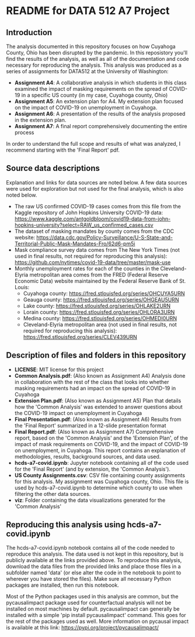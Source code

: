 # README for DATA 512 A7 Project

## Introduction
The analysis documented in this repository focuses on how Cuyahoga County, Ohio has been disrupted by the pandemic. In this reposistory you'll find the results of the analysis, as well as all of the documentation and code necessary for reproducing the analysis. This analysis was produced as a series of assignments for DATA512 at the University of Washington:

* __Assignment A4__: A collaborative analysis in which students in this class examined the impact of masking requirements on the spread of COVID-19 in a specific US county (in my case, Cuyahoga county, Ohio)
* __Assignment A5__: An extension plan for A4. My extension plan focused on the impact of COVID-19 on unemployment in Cuyahoga.
* __Assignment A6__: A presentation of the results of the analysis proposed in the extension plan.
* __Assignment A7__: A final report comprehensively documenting the entire process

In order to understand the full scope and results of what was analyzed, I recommend starting with the 'Final Report' pdf.

## Source data descriptions
Explanation and links for data sources are noted below. A few data sources were used for exploration but not used for the final analysis, which is also noted below.

* The raw US confirmed COVID-19 cases comes from this file from the Kaggle repository of John Hopkins University COVID-19 data: https://www.kaggle.com/antgoldbloom/covid19-data-from-john-hopkins-university?select=RAW_us_confirmed_cases.csv
* The dataset of masking mandates by county comes from the CDC website: https://data.cdc.gov/Policy-Surveillance/U-S-State-and-Territorial-Public-Mask-Mandates-Fro/62d6-pm5i
* Mask compliance survey data comes from The New York Times (not used in final results, not required for reproducing this analysis): https://github.com/nytimes/covid-19-data/tree/master/mask-use
* Monthly unemployment rates for each of the counties in the Cleveland-Elyria metropolitan area comes from the FRED (Federal Reserve Economic Data) website maintained by the Federal Reserve Bank of St. Louis:
	* Cuyahoga county: https://fred.stlouisfed.org/series/OHCUYA5URN
	* Geauga county: https://fred.stlouisfed.org/series/OHGEAU5URN
	* Lake county: https://fred.stlouisfed.org/series/OHLAKE2URN
	* Lorain county: https://fred.stlouisfed.org/series/OHLORA3URN
	* Medina county: https://fred.stlouisfed.org/series/OHMEDI0URN
	* Cleveland-Elyria metropolitan area (not used in final results, not required for reproducing this analysis): https://fred.stlouisfed.org/series/CLEV439URN


## Description of files and folders in this repository
* __LICENSE__: MIT license for this project
* __Common Analysis.pdf__: (Also known as Assignment A4) Analysis done in collaboration with the rest of the class that looks into whether masking requirements had an impact on the spread of COVID-19 in Cuyahoga
* __Extension Plan.pdf__: (Also known as Assignment A5) Plan that details how the 'Common Analysis' was extended to answer questions about the COVID-19 impact on unemployment in Cuyahoga
* __Final Presentation.pdf__: (Also known as Assignment A6) Results from the 'Final Report' summarized in a 12-slide presentation format
* __Final Report.pdf__: (Also known as Assignment A7) Comprehensive report, based on the 'Common Analysis' and the 'Extension Plan', of the impact of mask requirements on COVID-19, and the impact of COVID-19 on unemployment, in Cuyahoga. This report contains an explanation of methodologies, results, background sources, and data used.
* __hcds-a7-covid.ipynb__: Jupyter notebook containing all of the code used for the 'Final Report' (and by extension, the 'Common Analysis').
* __US County Assignments.csv__: CSV file containing county assignments for this analysis. My assignment was Cuyahoga county, Ohio. This file is used by hcds-a7-covid.ipynb to determine which county to use when filtering the other data sources.
* __viz__: Folder containing the data visualizations generated for the 'Common Analysis'

## Reproducing this analysis using hcds-a7-covid.ipynb
The hcds-a7-covid.ipynb notebook contains all of the code needed to reproduce this analysis. The data used is not kept in this repository, but is publicly available at the links provided above. To reproduce this analysis, download the data files from the provided links and place those files in a subfolder named 'data' (or else alter the code in the notebook to point to wherever you have stored the files). Make sure all necessary Python packages are installed, then run this notebook.

Most of the Python packages used in this analysis are common, but the pycausalimpact package used for counterfactual analysis will not be installed on most machines by default. pycausalimpact can generally be installed with a simple 'pip install pycausalimpact' command. This goes for the rest of the packages used as well. More information on pycausal impact is available at this link: https://pypi.org/project/pycausalimpact/
